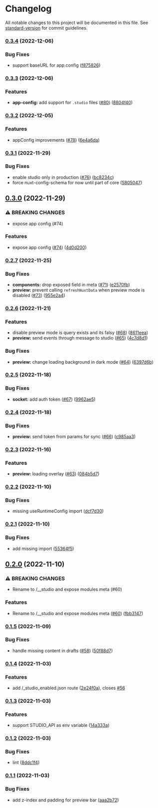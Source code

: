 # Changelog

All notable changes to this project will be documented in this file. See [standard-version](https://github.com/conventional-changelog/standard-version) for commit guidelines.

### [0.3.4](https://github.com/nuxtlabs/studio.nuxt.com/compare/v0.3.3...v0.3.4) (2022-12-06)


### Bug Fixes

* support baseURL for app.config ([f875826](https://github.com/nuxtlabs/studio.nuxt.com/commit/f87582667728ddbd430924865964b3916984ac2e))

### [0.3.3](https://github.com/nuxtlabs/studio.nuxt.com/compare/v0.3.2...v0.3.3) (2022-12-06)


### Features

* **app-config:** add support for `.studio` files ([#80](https://github.com/nuxtlabs/studio.nuxt.com/issues/80)) ([8804f40](https://github.com/nuxtlabs/studio.nuxt.com/commit/8804f40da086a704f91ba2bcaa018d62ce75bcf3))

### [0.3.2](https://github.com/nuxtlabs/studio.nuxt.com/compare/v0.3.1...v0.3.2) (2022-12-05)


### Features

* appConfig improvements ([#78](https://github.com/nuxtlabs/studio.nuxt.com/issues/78)) ([6e4a6da](https://github.com/nuxtlabs/studio.nuxt.com/commit/6e4a6da71e8109fedc9345ebf5129601fc76bd2a))

### [0.3.1](https://github.com/nuxtlabs/studio.nuxt.com/compare/v0.3.0...v0.3.1) (2022-11-29)


### Bug Fixes

* enable studio only in production ([#76](https://github.com/nuxtlabs/studio.nuxt.com/issues/76)) ([bc8234c](https://github.com/nuxtlabs/studio.nuxt.com/commit/bc8234c4bfef20e00488a7c23b1779c67a74bdcd))
* force nuxt-config-schema for now until part of core ([5805047](https://github.com/nuxtlabs/studio.nuxt.com/commit/58050476b1f95dee13ebb0624d9322de537adcfa))

## [0.3.0](https://github.com/nuxtlabs/studio.nuxt.com/compare/v0.2.7...v0.3.0) (2022-11-29)


### ⚠ BREAKING CHANGES

* expose app config (#74)

### Features

* expose app config ([#74](https://github.com/nuxtlabs/studio.nuxt.com/issues/74)) ([4d0d200](https://github.com/nuxtlabs/studio.nuxt.com/commit/4d0d20088eb3b47d7e05e1adc8fda61e0b60a3e4))

### [0.2.7](https://github.com/nuxtlabs/studio.nuxt.com/compare/v0.2.6...v0.2.7) (2022-11-25)


### Bug Fixes

* **components:** drop exposed field in meta ([#71](https://github.com/nuxtlabs/studio.nuxt.com/issues/71)) ([e2570fb](https://github.com/nuxtlabs/studio.nuxt.com/commit/e2570fbd71eba45b5cb460d685822f17cd918222))
* **preview:** prevent calling `refreshNuxtData` when preview mode is disabled ([#73](https://github.com/nuxtlabs/studio.nuxt.com/issues/73)) ([955e2a4](https://github.com/nuxtlabs/studio.nuxt.com/commit/955e2a409045a65b6392a559aaf9342390846ede))

### [0.2.6](https://github.com/nuxtlabs/studio.nuxt.com/compare/v0.2.5...v0.2.6) (2022-11-21)


### Features

* disable preview mode is query exists and its falsy ([#68](https://github.com/nuxtlabs/studio.nuxt.com/issues/68)) ([8611eea](https://github.com/nuxtlabs/studio.nuxt.com/commit/8611eeae70fc9873f74fa64b6ea5ce352b67467e))
* **preview:** send events through message to studio ([#65](https://github.com/nuxtlabs/studio.nuxt.com/issues/65)) ([4c7d8d1](https://github.com/nuxtlabs/studio.nuxt.com/commit/4c7d8d17404f506b503feda57f2bd0342a9e5d7a))


### Bug Fixes

* **preview:** change loading background in dark mode ([#64](https://github.com/nuxtlabs/studio.nuxt.com/issues/64)) ([6397d6b](https://github.com/nuxtlabs/studio.nuxt.com/commit/6397d6b3fd3bc7ba424120f5b7bb56e2831b9b9a))

### [0.2.5](https://github.com/nuxtlabs/studio.nuxt.com/compare/v0.2.4...v0.2.5) (2022-11-18)


### Bug Fixes

* **socket:** add auth token ([#67](https://github.com/nuxtlabs/studio.nuxt.com/issues/67)) ([9962ae5](https://github.com/nuxtlabs/studio.nuxt.com/commit/9962ae5dd4d57819472f9df5d74a6a316b64a7fb))

### [0.2.4](https://github.com/nuxtlabs/studio.nuxt.com/compare/v0.2.3...v0.2.4) (2022-11-18)


### Bug Fixes

* **preview:** send token from params for sync ([#66](https://github.com/nuxtlabs/studio.nuxt.com/issues/66)) ([c985aa3](https://github.com/nuxtlabs/studio.nuxt.com/commit/c985aa3fbc446b8c7ec62b0820fff6fe0e03459c))

### [0.2.3](https://github.com/nuxtlabs/studio.nuxt.com/compare/v0.2.2...v0.2.3) (2022-11-16)


### Features

* **preview:** loading overlay ([#63](https://github.com/nuxtlabs/studio.nuxt.com/issues/63)) ([084b5d7](https://github.com/nuxtlabs/studio.nuxt.com/commit/084b5d7d46f34f422ac72acf992dbaff973f4476))

### [0.2.2](https://github.com/nuxtlabs/studio.nuxt.com/compare/v0.2.1...v0.2.2) (2022-11-10)


### Bug Fixes

* missing useRuntimeConfig import ([dcf7d30](https://github.com/nuxtlabs/studio.nuxt.com/commit/dcf7d30b46f82063077890e375c536644758d6d4))

### [0.2.1](https://github.com/nuxtlabs/studio.nuxt.com/compare/v0.2.0...v0.2.1) (2022-11-10)


### Bug Fixes

* add missing import ([55364f5](https://github.com/nuxtlabs/studio.nuxt.com/commit/55364f5ef7aea2e4f4f2fdd03de89e8e416033ad))

## [0.2.0](https://github.com/nuxtlabs/studio.nuxt.com/compare/v0.1.5...v0.2.0) (2022-11-10)


### ⚠ BREAKING CHANGES

* Rename to /__studio and expose modules meta (#60)

### Features

* Rename to /__studio and expose modules meta ([#60](https://github.com/nuxtlabs/studio.nuxt.com/issues/60)) ([fbb3147](https://github.com/nuxtlabs/studio.nuxt.com/commit/fbb3147f76b6b60a9ed8ec99744014a511ca079d))

### [0.1.5](https://github.com/nuxtlabs/studio.nuxt.com/compare/v0.1.4...v0.1.5) (2022-11-09)


### Bug Fixes

* handle missing content in drafts ([#58](https://github.com/nuxtlabs/studio.nuxt.com/issues/58)) ([50f88d7](https://github.com/nuxtlabs/studio.nuxt.com/commit/50f88d7ebbfb1734cb5037e66e0d8419d3c10533))

### [0.1.4](https://github.com/nuxtlabs/studio.nuxt.com/compare/v0.1.3...v0.1.4) (2022-11-03)


### Features

* add /_studio_enabled.json route ([2e24f0a](https://github.com/nuxtlabs/studio.nuxt.com/commit/2e24f0acf766e05d19b0aaf7532383e5b51648ce)), closes [#56](https://github.com/nuxtlabs/studio.nuxt.com/issues/56)

### [0.1.3](https://github.com/nuxtlabs/studio.nuxt.com/compare/v0.1.2...v0.1.3) (2022-11-03)


### Features

* support STUDIO_API as env variable ([14a333a](https://github.com/nuxtlabs/studio.nuxt.com/commit/14a333a4327463225b6894503c366ecc6ccd2364))

### [0.1.2](https://github.com/nuxtlabs/studio.nuxt.com/compare/v0.1.1...v0.1.2) (2022-11-03)


### Bug Fixes

* lint ([8ddc1f4](https://github.com/nuxtlabs/studio.nuxt.com/commit/8ddc1f4d9accfad13ccd3d79283c7646137931c3))

### [0.1.1](https://github.com/nuxtlabs/studio.nuxt.com/compare/v0.1.0...v0.1.1) (2022-11-03)


### Bug Fixes

* add z-index and padding for preview bar ([aaa2b72](https://github.com/nuxtlabs/studio.nuxt.com/commit/aaa2b72c59d823bb6df7c7d8bb3755b055f5545b))
